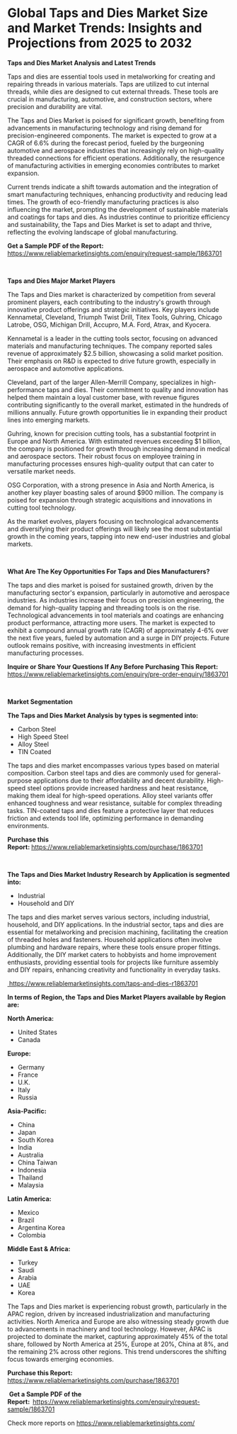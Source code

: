<p><h1>Global Taps and Dies Market Size and Market Trends: Insights and Projections from 2025 to 2032</h1></p><p><strong>Taps and Dies Market Analysis and Latest Trends</strong></p>
<p><p>Taps and dies are essential tools used in metalworking for creating and repairing threads in various materials. Taps are utilized to cut internal threads, while dies are designed to cut external threads. These tools are crucial in manufacturing, automotive, and construction sectors, where precision and durability are vital.</p><p>The Taps and Dies Market is poised for significant growth, benefiting from advancements in manufacturing technology and rising demand for precision-engineered components. The market is expected to grow at a CAGR of 6.6% during the forecast period, fueled by the burgeoning automotive and aerospace industries that increasingly rely on high-quality threaded connections for efficient operations. Additionally, the resurgence of manufacturing activities in emerging economies contributes to market expansion.</p><p>Current trends indicate a shift towards automation and the integration of smart manufacturing techniques, enhancing productivity and reducing lead times. The growth of eco-friendly manufacturing practices is also influencing the market, prompting the development of sustainable materials and coatings for taps and dies. As industries continue to prioritize efficiency and sustainability, the Taps and Dies Market is set to adapt and thrive, reflecting the evolving landscape of global manufacturing.</p></p>
<p><strong>Get a Sample PDF of the Report:&nbsp;</strong> <a href="https://www.reliablemarketinsights.com/enquiry/request-sample/1863701?utm_campaign=2135&utm_medium=2&utm_source=Github&utm_content=ia&utm_term=19022025&utm_id=taps-and-dies">https://www.reliablemarketinsights.com/enquiry/request-sample/1863701</a></p>
<p>&nbsp;</p>
<p><strong>Taps and Dies Major Market Players</strong></p>
<p><p>The Taps and Dies market is characterized by competition from several prominent players, each contributing to the industry's growth through innovative product offerings and strategic initiatives. Key players include Kennametal, Cleveland, Triumph Twist Drill, Titex Tools, Guhring, Chicago Latrobe, OSG, Michigan Drill, Accupro, M.A. Ford, Atrax, and Kyocera.</p><p>Kennametal is a leader in the cutting tools sector, focusing on advanced materials and manufacturing techniques. The company reported sales revenue of approximately $2.5 billion, showcasing a solid market position. Their emphasis on R&D is expected to drive future growth, especially in aerospace and automotive applications.</p><p>Cleveland, part of the larger Allen-Merrill Company, specializes in high-performance taps and dies. Their commitment to quality and innovation has helped them maintain a loyal customer base, with revenue figures contributing significantly to the overall market, estimated in the hundreds of millions annually. Future growth opportunities lie in expanding their product lines into emerging markets.</p><p>Guhring, known for precision cutting tools, has a substantial footprint in Europe and North America. With estimated revenues exceeding $1 billion, the company is positioned for growth through increasing demand in medical and aerospace sectors. Their robust focus on employee training in manufacturing processes ensures high-quality output that can cater to versatile market needs.</p><p>OSG Corporation, with a strong presence in Asia and North America, is another key player boasting sales of around $900 million. The company is poised for expansion through strategic acquisitions and innovations in cutting tool technology. </p><p>As the market evolves, players focusing on technological advancements and diversifying their product offerings will likely see the most substantial growth in the coming years, tapping into new end-user industries and global markets.</p></p>
<p>&nbsp;</p>
<p><strong>What Are The Key Opportunities For Taps and Dies Manufacturers?</strong></p>
<p><p>The taps and dies market is poised for sustained growth, driven by the manufacturing sector's expansion, particularly in automotive and aerospace industries. As industries increase their focus on precision engineering, the demand for high-quality tapping and threading tools is on the rise. Technological advancements in tool materials and coatings are enhancing product performance, attracting more users. The market is expected to exhibit a compound annual growth rate (CAGR) of approximately 4-6% over the next five years, fueled by automation and a surge in DIY projects. Future outlook remains positive, with increasing investments in efficient manufacturing processes.</p></p>
<p><strong>Inquire or Share Your Questions If Any Before Purchasing This Report:</strong> <a href="https://www.reliablemarketinsights.com/enquiry/pre-order-enquiry/1863701?utm_campaign=2135&utm_medium=2&utm_source=Github&utm_content=ia&utm_term=19022025&utm_id=taps-and-dies">https://www.reliablemarketinsights.com/enquiry/pre-order-enquiry/1863701</a></p>
<p>&nbsp;</p>
<p><strong>Market Segmentation</strong></p>
<p><strong>The Taps and Dies Market Analysis by types is segmented into:</strong></p>
<p><ul><li>Carbon Steel</li><li>High Speed Steel</li><li>Alloy Steel</li><li>TIN Coated</li></ul></p>
<p><p>The taps and dies market encompasses various types based on material composition. Carbon steel taps and dies are commonly used for general-purpose applications due to their affordability and decent durability. High-speed steel options provide increased hardness and heat resistance, making them ideal for high-speed operations. Alloy steel variants offer enhanced toughness and wear resistance, suitable for complex threading tasks. TIN-coated taps and dies feature a protective layer that reduces friction and extends tool life, optimizing performance in demanding environments.</p></p>
<p><strong>Purchase this Report:&nbsp;</strong><a href="https://www.reliablemarketinsights.com/purchase/1863701?utm_campaign=2135&utm_medium=2&utm_source=Github&utm_content=ia&utm_term=19022025&utm_id=taps-and-dies">https://www.reliablemarketinsights.com/purchase/1863701</a></p>
<p>&nbsp;</p>
<p><strong>The Taps and Dies Market Industry Research by Application is segmented into:</strong></p>
<p><ul><li>Industrial</li><li>Household and DIY</li></ul></p>
<p><p>The taps and dies market serves various sectors, including industrial, household, and DIY applications. In the industrial sector, taps and dies are essential for metalworking and precision machining, facilitating the creation of threaded holes and fasteners. Household applications often involve plumbing and hardware repairs, where these tools ensure proper fittings. Additionally, the DIY market caters to hobbyists and home improvement enthusiasts, providing essential tools for projects like furniture assembly and DIY repairs, enhancing creativity and functionality in everyday tasks.</p></p>
<p><a href="https://www.reliablemarketinsights.com/taps-and-dies-r1863701?utm_campaign=2135&utm_medium=2&utm_source=Github&utm_content=ia&utm_term=19022025&utm_id=taps-and-dies">&nbsp;https://www.reliablemarketinsights.com/taps-and-dies-r1863701</a></p>
<p><strong>In terms of Region, the Taps and Dies Market Players available by Region are:</strong></p>
<p>
    <p> <strong> North America: </strong>
        <ul>
            <li>United States</li>
            <li>Canada</li>
        </ul>
        </p> 
    <p> <strong> Europe: </strong>
        <ul>
            <li>Germany</li>
            <li>France</li>
            <li>U.K.</li>
            <li>Italy</li>
            <li>Russia</li>
        </ul>
        </p> 
    <p> <strong> Asia-Pacific: </strong>
        <ul>
            <li>China</li>
            <li>Japan</li>
            <li>South Korea</li>
            <li>India</li>
            <li>Australia</li>
            <li>China Taiwan</li>
            <li>Indonesia</li>
            <li>Thailand</li>
            <li>Malaysia</li>
        </ul>
        </p> 
    <p> <strong> Latin America: </strong>
        <ul>
            <li>Mexico</li>
            <li>Brazil</li>
            <li>Argentina Korea</li>
            <li>Colombia</li>
        </ul>
        </p> 
    <p> <strong> Middle East & Africa: </strong>
        <ul>
            <li>Turkey</li>
            <li>Saudi</li>
            <li>Arabia</li>
            <li>UAE</li>
            <li>Korea</li>
        </ul>
    </p>
    </p>
<p><p>The Taps and Dies market is experiencing robust growth, particularly in the APAC region, driven by increased industrialization and manufacturing activities. North America and Europe are also witnessing steady growth due to advancements in machinery and tool technology. However, APAC is projected to dominate the market, capturing approximately 45% of the total share, followed by North America at 25%, Europe at 20%, China at 8%, and the remaining 2% across other regions. This trend underscores the shifting focus towards emerging economies.</p></p>
<p><strong>Purchase this Report: </strong><a href="https://www.reliablemarketinsights.com/purchase/1863701?utm_campaign=2135&utm_medium=2&utm_source=Github&utm_content=ia&utm_term=19022025&utm_id=taps-and-dies">https://www.reliablemarketinsights.com/purchase/1863701</a></p>
<p>&nbsp;<strong>Get a Sample PDF of the Report:&nbsp;&nbsp;</strong><a href="https://www.reliablemarketinsights.com/enquiry/request-sample/1863701?utm_campaign=2135&utm_medium=2&utm_source=Github&utm_content=ia&utm_term=19022025&utm_id=taps-and-dies">https://www.reliablemarketinsights.com/enquiry/request-sample/1863701</a></p>
<p><strong></strong></p>
<p>Check more reports on <a href="https://www.reliablemarketinsights.com/?utm_campaign=2135&utm_medium=2&utm_source=Github&utm_content=ia&utm_term=19022025&utm_id=taps-and-dies">https://www.reliablemarketinsights.com/</a></p>